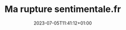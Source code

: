 ---
title: "Ma rupture sentimentale.fr"
date: 2023-07-05T11:41:12+01:00
sidebar: false
tags: []
hero: "zenGuide.png"
draft: true
playstore: https://zenguide .fr/
single: true
---